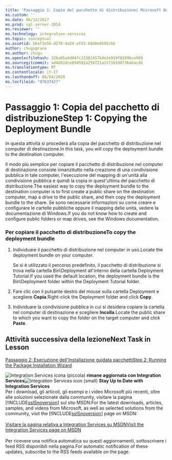```yaml
---
title: 'Passaggio 1: Copia del pacchetto di distribuzione| Microsoft Docs'
ms.custom: ''
ms.date: 06/13/2017
ms.prod: sql-server-2014
ms.reviewer: ''
ms.technology: integration-services
ms.topic: conceptual
ms.assetid: b6ef1e56-d278-4a24-afd3-68d8e0595cbb
author: chugugrace
ms.author: chugu
ms.openlocfilehash: 326a85a4d04fc22382457b4e2e919f81096ce989
ms.sourcegitcommit: ad4d92dce894592a259721a1571b1d8736abacdb
ms.translationtype: MT
ms.contentlocale: it-IT
ms.lasthandoff: 08/04/2020
ms.locfileid: "87637427"
---
```

# <a name="step-1-copying-the-deployment-bundle"></a><span data-ttu-id="4b91e-102">Passaggio 1: Copia del pacchetto di distribuzione</span><span class="sxs-lookup"><span data-stu-id="4b91e-102">Step 1: Copying the Deployment Bundle</span></span>
  <span data-ttu-id="4b91e-103">In questa attività si procederà alla copia del pacchetto di distribuzione nel computer di destinazione.</span><span class="sxs-lookup"><span data-stu-id="4b91e-103">In this task, you will copy the deployment bundle to the destination computer.</span></span>  
  
 <span data-ttu-id="4b91e-104">Il modo più semplice per copiare il pacchetto di distribuzione nel computer di destinazione consiste innanzitutto nella creazione di una condivisione pubblica in tale computer, l'esecuzione del mapping di un'unità alla condivisione pubblica e quindi la copia in quest'ultima del pacchetto di distribuzione.</span><span class="sxs-lookup"><span data-stu-id="4b91e-104">The easiest way to copy the deployment bundle to the destination computer is to first create a public share on the destination computer, map a drive to the public share, and then copy the deployment bundle to the share.</span></span> <span data-ttu-id="4b91e-105">Se sono necessarie informazioni su come creare e configurare le cartelle pubbliche oppure il mapping delle unità, vedere la documentazione di Windows.</span><span class="sxs-lookup"><span data-stu-id="4b91e-105">If you do not know how to create and configure public folders or map drives, see the Windows documentation.</span></span>  
  
### <a name="to-copy-the-deployment-bundle"></a><span data-ttu-id="4b91e-106">Per copiare il pacchetto di distribuzione</span><span class="sxs-lookup"><span data-stu-id="4b91e-106">To copy the deployment bundle</span></span>  
  
1.  <span data-ttu-id="4b91e-107">Individuare il pacchetto di distribuzione nel computer in uso.</span><span class="sxs-lookup"><span data-stu-id="4b91e-107">Locate the deployment bundle on your computer.</span></span>  
  
     <span data-ttu-id="4b91e-108">Se si è utilizzato il percorso predefinito, il pacchetto di distribuzione si trova nella cartella Bin\Deployment all'interno della cartella Deployment Tutorial.</span><span class="sxs-lookup"><span data-stu-id="4b91e-108">If you used the default location, the deployment bundle is the Bin\Deployment folder within the Deployment Tutorial folder.</span></span>  
  
2.  <span data-ttu-id="4b91e-109">Fare clic con il pulsante destro del mouse sulla cartella Deployment e scegliere **Copia**.</span><span class="sxs-lookup"><span data-stu-id="4b91e-109">Right-click the Deployment folder and click **Copy**.</span></span>  
  
3.  <span data-ttu-id="4b91e-110">Individuare la condivisione pubblica in cui si desidera copiare la cartella nel computer di destinazione e scegliere **Incolla**.</span><span class="sxs-lookup"><span data-stu-id="4b91e-110">Locate the public share to which you want to copy the folder on the target computer and click **Paste**.</span></span>  
  
## <a name="next-task-in-lesson"></a><span data-ttu-id="4b91e-111">Attività successiva della lezione</span><span class="sxs-lookup"><span data-stu-id="4b91e-111">Next Task in Lesson</span></span>  
 [<span data-ttu-id="4b91e-112">Passaggio 2: Esecuzione dell'Installazione guidata pacchetti</span><span class="sxs-lookup"><span data-stu-id="4b91e-112">Step 2: Running the Package Installation Wizard</span></span>](../integration-services/lesson-3-2-running-the-package-installation-wizard.md)  
  
<span data-ttu-id="4b91e-113">![Integration Services icona (piccola)](media/dts-16.gif "Icona di Integration Services (piccola)")  **rimane aggiornata con Integration Services**</span><span class="sxs-lookup"><span data-stu-id="4b91e-113">![Integration Services icon (small)](media/dts-16.gif "Integration Services icon (small)")  **Stay Up to Date with Integration Services**</span></span><br /> <span data-ttu-id="4b91e-114">Per i download, gli articoli, gli esempi e i video Microsoft più recenti, oltre alle soluzioni selezionate dalla community, visitare la pagina [!INCLUDE[ssISnoversion](../includes/ssisnoversion-md.md)] sul sito MSDN:</span><span class="sxs-lookup"><span data-stu-id="4b91e-114">For the latest downloads, articles, samples, and videos from Microsoft, as well as selected solutions from the community, visit the [!INCLUDE[ssISnoversion](../includes/ssisnoversion-md.md)] page on MSDN:</span></span><br /><br /> [<span data-ttu-id="4b91e-115">Visitare la pagina relativa a Integration Services su MSDN</span><span class="sxs-lookup"><span data-stu-id="4b91e-115">Visit the Integration Services page on MSDN</span></span>](https://go.microsoft.com/fwlink/?LinkId=136655)<br /><br /> <span data-ttu-id="4b91e-116">Per ricevere una notifica automatica su questi aggiornamenti, sottoscrivere i feed RSS disponibili nella pagina.</span><span class="sxs-lookup"><span data-stu-id="4b91e-116">For automatic notification of these updates, subscribe to the RSS feeds available on the page.</span></span>  
  
  
